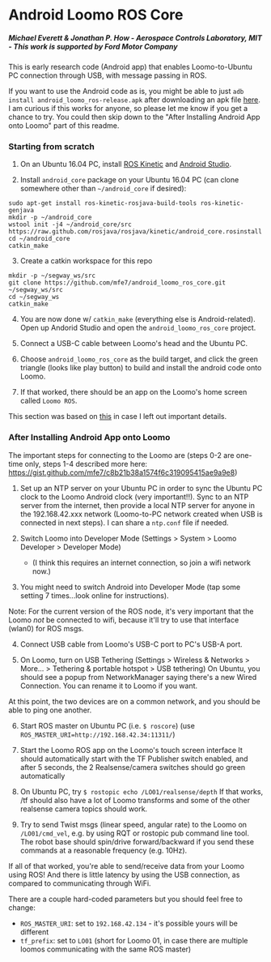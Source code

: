 # Android Loomo ROS Core
##### Michael Everett & Jonathan P. How - Aerospace Controls Laboratory, MIT - This work is supported by Ford Motor Company

This is early research code (Android app) that enables Loomo-to-Ubuntu PC connection through USB, with message passing in ROS.

If you want to use the Android code as is, you might be able to just `adb install android_loomo_ros-release.apk` after downloading an apk file [here](https://www.dropbox.com/s/wm86eata78v7h9p/android_loomo_ros-release.apk?dl=0). I am curious if this works for anyone, so please let me know if you get a chance to try. You could then skip down to the "After Installing Android App onto Loomo" part of this readme.

### Starting from scratch ###

1. On an Ubuntu 16.04 PC, install [ROS Kinetic](http://wiki.ros.org/kinetic/Installation/Ubuntu) and [Android Studio](http://wiki.ros.org/android/kinetic/Android%20Studio/Download).

2. Install `android_core` package on your Ubuntu 16.04 PC (can clone somewhere other than `~/android_core` if desired):
```
sudo apt-get install ros-kinetic-rosjava-build-tools ros-kinetic-genjava
mkdir -p ~/android_core
wstool init -j4 ~/android_core/src https://raw.github.com/rosjava/rosjava/kinetic/android_core.rosinstall
cd ~/android_core
catkin_make
```

3. Create a catkin workspace for this repo
```
mkdir -p ~/segway_ws/src
git clone https://github.com/mfe7/android_loomo_ros_core.git ~/segway_ws/src
cd ~/segway_ws
catkin_make
```

4. You are now done w/ `catkin_make` (everything else is Android-related). Open up Andorid Studio and open the `android_loomo_ros_core` project.

5. Connect a USB-C cable between Loomo's head and the Ubuntu PC.

6. Choose `android_loomo_ros_core` as the build target, and click the green triangle (looks like play button) to build and install the android code onto Loomo.

7. If that worked, there should be an app on the Loomo's home screen called `Loomo ROS`.

This section was based on [this](https://github.com/segway-robotics/vision_msg_proc/blob/master/README.md) in case I left out important details.

### After Installing Android App onto Loomo ###



The important steps for connecting to the Loomo are (steps 0-2 are one-time only, steps 1-4 described more here: https://gist.github.com/mfe7/c8b21b38a1574f6c319095415ae9a9e8)

1. Set up an NTP server on your Ubuntu PC in order to sync the Ubuntu PC clock to the Loomo Android clock (very important!!). Sync to an NTP server from the internet, then provide a local NTP server for anyone in the 192.168.42.xxx network (Loomo-to-PC network created when USB is connected in next steps). I can share a `ntp.conf` file if needed.

2. Switch Loomo into Developer Mode (Settings > System > Loomo Developer > Developer Mode)
    - (I think this requires an internet connection, so join a wifi network now.)

3. You might need to switch Android into Developer Mode (tap some setting 7 times...look online for instructions).

Note: For the current version of the ROS node, it's very important that the Loomo *not* be connected to wifi,
because it'll try to use that interface (wlan0) for ROS msgs.

4. Connect USB cable from Loomo's USB-C port to PC's USB-A port.

5. On Loomo, turn on USB Tethering (Settings > Wireless & Networks > More... > Tethering & portable hotspot > USB tethering)
On Ubuntu, you should see a popup from NetworkManager saying there's a new Wired Connection. You can rename it to Loomo if you want.

At this point, the two devices are on a common network, and you should be able to ping one another.

6. Start ROS master on Ubuntu PC (i.e. `$ roscore`) (use `ROS_MASTER_URI=http://192.168.42.34:11311/`)

7. Start the Loomo ROS app on the Loomo's touch screen interface
It should automatically start with the TF Publisher switch enabled, and after 5 seconds, the 2 Realsense/camera switches should go green automatically

8. On Ubuntu PC, try `$ rostopic echo /LO01/realsense/depth`
If that works, /tf should also have a lot of Loomo transforms and some of the other realsense camera topics should work.

9. Try to send Twist msgs (linear speed, angular rate) to the Loomo on `/LO01/cmd_vel`, e.g. by using RQT or rostopic pub command line tool.
The robot base should spin/drive forward/backward if you send these commands at a reasonable frequency (e.g. 10Hz).

If all of that worked, you're able to send/receive data from your Loomo using ROS! And there is little latency by using the USB connection, as compared to communicating through WiFi.

There are a couple hard-coded parameters but you should feel free to change:
- `ROS_MASTER_URI`: set to `192.168.42.134` - it's possible yours will be different
- `tf_prefix`: set to `LO01` (short for Loomo 01, in case there are multiple loomos communicating with the same ROS master)
